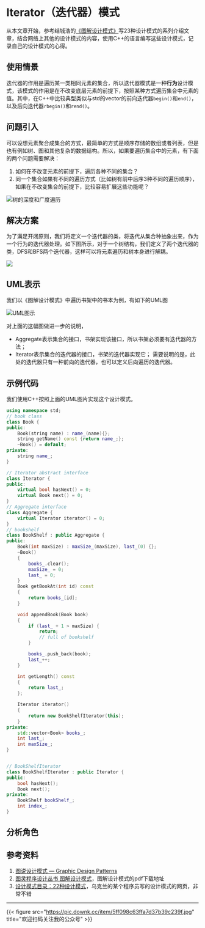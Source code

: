 # Iterator（迭代器）模式

从本文章开始，参考结城浩的[《图解设计模式》](https://www.ituring.com.cn/book/1811)写23种设计模式的系列介绍文章，结合网络上其他的设计模式的内容，使用C++的语言编写这些设计模式，记录自己的设计模式的心得。

<!--more-->

## 使用情景
迭代器的作用是遍历某一类相同元素的集合，所以迭代器模式是一种**行为**设计模式，该模式的作用是在不改变底层元素的前提下，按照某种方式遍历集合中元素的值。其中，在C++中比较典型类似与std的vector的前向迭代器`begin()`和`end()`，以及后向迭代器`rbegin()`和`rend()`。

## 问题引入
可以设想元素聚合成集合的方式，最简单的方式是顺序存储的数组或者列表，但是也有例如树、图和其他复杂的数据结构。所以，如果要遍历集合中的元素，有下面的两个问题需要解决：

1. 如何在不改变元素的前提下，遍历各种不同的集合？
2. 同一个集合如果有不同的遍历方式（比如树有前中后序3种不同的遍历顺序），如果在不改变集合的前提下，比较容易扩展这些功能呢？

![树的深度和广度遍历](https://refactoringguru.cn/images/patterns/diagrams/iterator/problem2.png?id=f9c1a746c787320291c8)

## 解决方案

为了满足开闭原则，我们将定义一个迭代器的类，将迭代从集合种抽象出来，作为一个行为的迭代器处理。如下图所示，对于一个树结构，我们定义了两个迭代器的类，DFS和BFS两个迭代器，这样可以将元素遍历和树本身进行解耦。

![](https://refactoringguru.cn/images/patterns/diagrams/iterator/solution1.png?id=2f5fbcce6099d8ea09b2)

## UML表示
我们以《图解设计模式》中遍历书架中的书本为例，有如下的UML图

![UML图示](https://pic.imgdb.cn/item/6079a1d38322e6675cca8bee.png)

对上面的这幅图做进一步的说明，
- Aggregate表示集合的接口，书架实现该接口，所以书架必须要有迭代器的方法；
- Iterator表示集合的迭代器的接口，书架的迭代器实现它；
需要说明的是，此处的迭代器只有一种前向的迭代器，也可以定义后向遍历的迭代器。

## 示例代码
我们使用C++按照上面的UML图片实现这个设计模式。
```cpp
using namespace std;
// book class
class Book {
public:
    Book(string name) : name_(name){};
    string getName() const {return name_;};
    ~Book() = default;
private:
    string name_;
}

// Iterator abstract interface
class Iterator {
public:
    virtual bool hasNext() = 0;
    virtual Book next() = 0;
}
// Aggregate interface
class Aggregate {
    virtual Iterator iterator() = 0;
}
// bookshelf
class BookShelf : public Aggregate {
public:
    Book(int maxSize) : maxSize_(maxSize), last_(0) {};
    ~Book()
    {
        books_.clear();
        maxSize_ = 0;
        last_ = 0;
    }
    Book getBookAt(int id) const
    {
        return books_[id];
    }

    void appendBook(Book book)
    {
        if (last_ + 1 > maxSize) {
            return;
            // full of bookshelf
        }

        books_.push_back(book);
        last_++;
    }

    int getLength() const
    {
        return last_;
    };

    Iterator iterator()
    {
        return new BookShelfIterator(this);
    }
private:
    std::vector<Book> books_;
    int last_;
    int maxSize_;
}


// BookShelfIterator
class BookShelfIterator : public Iterator {
public:
    bool hasNext();
    Book next();
private:
    BookShelf bookShelf_;
    int index_;
}

```

## 分析角色


## 参考资料
1. [图说设计模式 — Graphic Design Patterns](https://design-patterns.readthedocs.io/zh_CN/latest/)
2. [图灵程序设计丛书 图解设计模式](https://edu.heibai.org/%E5%9B%BE%E8%A7%A3%E8%AE%BE%E8%AE%A1%E6%A8%A1%E5%BC%8F.pdf)，图解设计模式的pdf下载地址
3. [设计模式目录：22种设计模式](https://refactoringguru.cn/design-patterns/catalog)，乌克兰的某个程序员写的设计模式的网页，非常不错
---

{{< figure src="https://pic.downk.cc/item/5ff098c63ffa7d37b39c239f.jpg" title="欢迎扫码关注我的公众号" >}}
